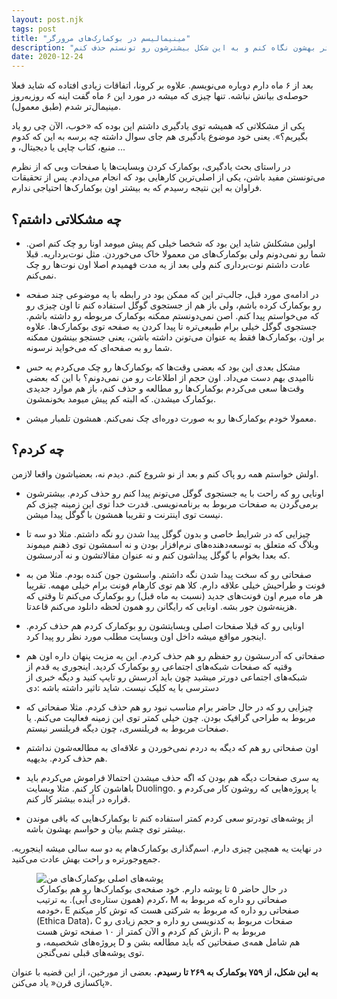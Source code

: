```yaml
---
layout: post.njk
tags: post
title: "مینیمالیسم در بوکمارک‌های مرورگر"
description: "از همون بچگی از تعداد زیاد بوکمارک خوشم نمیومد. تصمیم گرفتم یه بار دیگه دقیق‌تر بهشون نگاه کنم و به این شکل بیشترشون رو تونستم حذف کنم."
date: 2020-12-24
---
```


بعد از ۶ ماه دارم دوباره می‌نویسم. علاوه بر کرونا، اتفاقات زیادی افتاده که شاید فعلا حوصله‌ی بیانش نباشه. تنها چیزی که میشه در مورد این ۶ ماه گفت اینه که روزبه‌روز مینیمال‌تر شدم (طبق معمول).

یکی از مشکلاتی که همیشه توی یادگیری داشتم این بوده که «خوب، الآن چی رو یاد بگیریم؟». یعنی خود موضوع یادگیری هم جای سوال داشته چه برسه به این که کدوم منبع، کتاب چاپی یا دیجیتال، و ...

در راستای بحث یادگیری، بوکمارک کردن وبسایت‌ها یا صفحات وبی که از نظرم می‌تونستن مفید باشن، یکی از اصلی‌ترین کارهایی بود که انجام می‌دادم. پس از تحقیقات فراوان به این نتیجه رسیدم که به بیشتر اون بوکمارک‌ها احتیاجی ندارم.

## چه مشکلاتی داشتم؟

- اولین مشکلش شاید این بود که شخصا خیلی کم پیش میومد اونا رو چک کنم اصن. شما رو نمی‌دونم ولی بوکمارک‌های من معمولا خاک می‌خوردن. مثل نوت‌برداریه. قبلا عادت داشتم نوت‌برداری کنم ولی بعد از یه مدت فهمیدم اصلا اون نوت‌ها رو چک نمی‌کنم.

- در ادامه‌ی مورد قبل، جالب‌تر این که ممکن بود در رابطه با یه موضوعی چند صفحه رو بوکمارک کرده باشم، ولی باز هم از جستجوی گوگل استفاده کنم تا اون چیزی رو که می‌خواستم پیدا کنم. اصن نمی‌دونستم ممکنه بوکمارک مربوطه رو داشته باشم. جستجوی گوگل خیلی برام طبیعی‌تره تا پیدا کردن یه صفحه توی بوکمارک‌ها. علاوه بر اون، بوکمارک‌ها فقط یه عنوان می‌تونن داشته باشن، یعنی جستجو بینشون ممکنه شما رو به صفحه‌ای که می‌خواید نرسونه.

- مشکل بعدی این بود که بعضی وقت‌ها که بوکمارک‌ها رو چک می‌کردم یه حس ناامیدی بهم دست می‌داد. اون حجم از اطلاعات رو من نمی‌دونم؟ با این که بعضی وقت‌ها سعی می‌کردم بوکمارک‌ها رو مطالعه و حذف کنم، باز هم موارد جدیدی بوکمارک میشدن. که البته کم پیش میومد بخونمشون.

- معمولا خودم بوکمارک‌ها رو به صورت دوره‌ای چک نمی‌کنم. همشون تلمبار میشن.

## چه کردم؟

اولش خواستم همه رو پاک کنم و بعد از نو شروع کنم. دیدم نه، بعضیاشون واقعا لازمن.

- اونایی رو که راحت با یه جستجوی گوگل می‌تونم پیدا کنم رو حذف کردم. بیشترشون برمی‌گردن به صفحات مربوط به برنامه‌نویسی. قدرت خدا توی این زمینه چیزی کم نیست توی اینترنت و تقریبا همشون با گوگل پیدا میشن.

- چیزایی که در شرایط خاصی و بدون گوگل پیدا شدن رو نگه داشتم. مثلا دو سه تا وبلاگ که متعلق به توسعه‌دهنده‌های نرم‌افزار بودن و نه اسمشون توی ذهنم میموند که بعدا بخوام با گوگل پیداشون کنم و نه عنوان مقالاتشون و نه آدرسشون.

- صفحاتی رو که سخت پیدا شدن نگه داشتم. واسشون جون کنده بودم. مثلا من به فونت و طراحیش خیلی علاقه دارم. کلا هم توی کارهام فونت برام خیلی مهمه. تقریبا هر ماه میرم اون فونت‌های جدید (نسبت به ماه قبل) رو بوکمارک می‌کنم تا وقتی که هزینه‌شون جور بشه. اونایی که رایگانن رو همون لحظه دانلود می‌کنم قاعدتا.

- اونایی رو که قبلا صفحات اصلی وبسایتشون رو بوکمارک کردم هم حذف کردم. اینجور مواقع میشه داخل اون وبسایت مطلب مورد نظر رو پیدا کرد.

- صفحاتی که آدرسشون رو حفظم رو هم حذف کردم. این یه مزیت پنهان داره اون هم وقتیه که صفحات شبکه‌های اجتماعی رو بوکمارک کردید. اینجوری یه قدم از شبکه‌های اجتماعی دورتر میشید چون باید آدرسش رو تایپ کنید و دیگه خبری از دسترسی با یه کلیک نیست. شاید تاثیر داشته باشه :دی

- چیزایی رو که در حال حاضر برام مناسب نبود رو هم حذف کردم. مثلا صفحاتی که مربوط به طراحی گرافیک بودن. چون خیلی کمتر توی این زمینه فعالیت می‌کنم. یا صفحات مربوط به فریلنسری، چون دیگه فریلنسر نیستم.

- اون صفحاتی رو هم که دیگه به دردم نمی‌خوردن و علاقه‌ای به مطالعه‌شون نداشتم هم حذف کردم. بدیهیه.

- یه سری صفحات دیگه هم بودن که اگه حذف میشدن احتمالا فراموش می‌کردم باید باهاشون کار کنم. مثلا وبسایت Duolingo. یا پروژه‌هایی که روشون کار می‌کردم و قراره در آینده بیشتر کار کنم.
- از پوشه‌های تودرتو سعی کردم کمتر استفاده کنم تا بوکمارک‌هایی که باقی موندن بیشتر توی چشم بیان و حواسم بهشون باشه.

در نهایت یه همچین چیزی دارم. اسم‌گذاری بوکمارک‌هام یه دو سه سالی میشه اینجوریه. جمع‌وجورتره و راحت بهش عادت می‌کنید.

<figure>
<img src="{{ website.assetsPath }}/images/content/my-bookmarks-root.png" alt="پوشه‌های اصلی بوکمارک‌های من">
<figcaption>
در حال حاضر ۵ تا پوشه دارم. خود صفحه‌ی بوکمارک‌ها رو هم بوکمارک کردم (همون ستاره‌ی آبی). به ترتیب، M صفحاتی رو داره که مربوط به خودمه، E  صفحاتی رو داره که مربوط به شرکتی هست که توش کار میکنم (Ethica Data)، C صفحات مربوط به کدنویسی رو داره و حجم زیادی رو ازش کم کردم و الآن کمتر از ۱۰ صفحه توش هست، P مربوط به پروژه‌های شخصیمه، و D هم شامل همه‌ی صفحاتین که باید مطالعه بشن و توی پوشه‌های قبلی نمی‌گنجن.
</figcaption>
</figure>

**به این شکل، از ۷۵۹ بوکمارک به ۲۶۹ تا رسیدم.** بعضی از مورخین، از این قضیه با عنوان «پاکسازی قرن« یاد می‌کنن.
